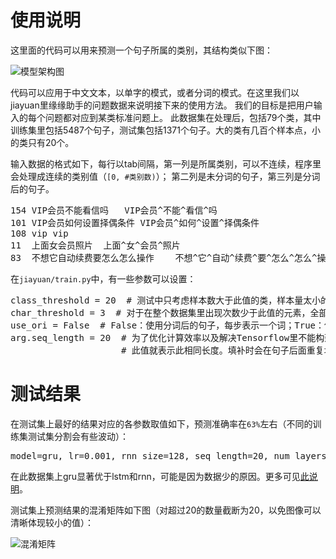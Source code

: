 # 使用说明
这里面的代码可以用来预测一个句子所属的类别，其结构类似下图：

![模型架构图](images/lstm.png)

代码可以应用于中文文本，以单字的模式，或者分词的模式。在这里我们以jiayuan里缘缘助手的问题数据来说明接下来的使用方法。
我们的目标是把用户输入的每个问题都对应到某类标准问题上。
此数据集在处理后，包括79个类，其中训练集里包括5487个句子，测试集包括1371个句子。大的类有几百个样本点，小的类只有20个。

输入数据的格式如下，每行以tab间隔，第一列是所属类别，可以不连续，程序里会处理成连续的类别值（`[0, #类别数)`）；
第二列是未分词的句子，第三列是分词后的句子。

<pre>
154 VIP会员不能看信吗   VIP会员^不能^看信^吗
101 VIP会员如何设置择偶条件 VIP会员^如何^设置^择偶条件
108 vip vip
11  上面女会员照片  上面^女^会员^照片
83  不想它自动续费要怎么怎么操作    不想^它^自动^续费^要^怎么^怎么^操作
</pre>



在`jiayuan/train.py`中，有一些参数可以设置：

<pre>
class_threshold = 20  # 测试中只考虑样本数大于此值的类，样本量太小的类目不考虑；主要是应对此数据集里很长尾的类目问题
char_threshold = 3  # 对于在整个数据集里出现次数少于此值的元素，全部替换为公共的元素'UNK'
use_ori = False  # False：使用分词后的句子，每步表示一个词；True：使用未分词的原始句子，每步表示一个汉字
arg.seq_length = 20  # 为了优化计算效率以及解决Tensorflow里不能构建太多的计算图，我们会把所有句子裁剪或者填补成相同长度。
                     # 此值就表示此相同长度。填补时会在句子后面重复填补元素'PAD'
</pre>


# 测试结果
在测试集上最好的结果对应的各参数取值如下，预测准确率在`63%`左右（不同的训练集测试集分割会有些波动）：

<pre>
model=gru, lr=0.001, rnn_size=128, seq_length=20, num_layers=1, use_ori=False
</pre>

在此数据集上gru显著优于lstm和rnn，可能是因为数据少的原因。更多可见[此说明](results.md)。

测试集上预测结果的混淆矩阵如下图（对超过20的数量截断为20，以免图像可以清晰体现较小的值）：

![混淆矩阵](images/conf_matrix.png)